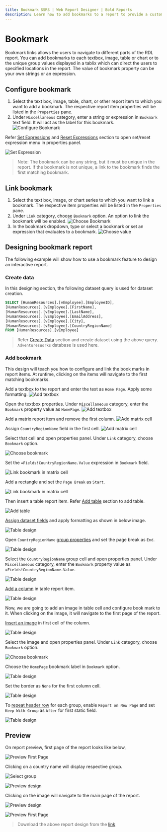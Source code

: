 ```yaml
---
title: Bookmark SSRS | Web Report Designer | Bold Reports
description: Learn how to add bookmarks to a report to provide a customized internal navigation links or to provide customized table of contents in Bold Reports Designer.
---
```


# Bookmark

Bookmark links allows the users to navigate to different parts of the RDL report. You can add bookmarks to each textbox, image, table or chart or to the unique group values displayed in a tablix which can direct the users to specified locations in the report. The value of bookmark property can be your own strings or an expression.

## Configure bookmark

1. Select the text box, image, table, chart, or other report item to which you want to add a bookmark. The respective report item properties will be listed in the `Properties` pane.
2. Under `Miscellaneous` category, enter a string or expression in `Bookmark` text field. It will act as the label for this bookmark.
    ![Configure Bookmark](/static/assets/on-premise/images/report-designer/compose-report/book-mark/configure-bookmark.png '#width=350px')

Refer [Set Expressions](./../../compose-report/properties-panel/#set-expression) and [Reset Expressions](./../../compose-report/properties-panel/#reset-expression) section to open set/reset expression menu in properties panel.

![Set Expression](/static/assets/on-premise/images/report-designer/compose-report/book-mark/set-expression.png '#width=300px')

> Note: The bookmark can be any string, but it must be unique in the report. If the bookmark is not unique, a link to the bookmark finds the first matching bookmark.

## Link bookmark

1. Select the text box, image, or chart series to which you want to link a bookmark. The respective item properties will be listed in the `Properties` pane.
2. Under `Link` category, choose `Bookmark` option. An option to link the bookmark will be enabled.
    ![Choose Bookmark](/static/assets/on-premise/images/report-designer/compose-report/book-mark/choose-bookmark-option.png '#width=350px')
3. In the bookmark dropdown, type or select a bookmark or set an expression that evaluates to a bookmark.
    ![Choose value](/static/assets/on-premise/images/report-designer/compose-report/book-mark/choose-value.png '#width=300px')

## Designing bookmark report

The following example will show how to use a bookmark feature to design an interactive report.

### Create data

In this designing section, the following dataset query is used for dataset creation.

```sql
SELECT [HumanResources].[vEmployee].[EmployeeID],
[HumanResources].[vEmployee].[FirstName],
[HumanResources].[vEmployee].[LastName],
[HumanResources].[vEmployee].[EmailAddress],
[HumanResources].[vEmployee].[City],
[HumanResources].[vEmployee].[CountryRegionName]
FROM [HumanResources].[vEmployee]
```

> Refer [Create Data](./../../manage-data/dataset/create-an-embedded-dataset/#create-an-embedded-dataset) section and create dataset using the above query. `AdventuresWorks` database is used here.

### Add bookmark

This design will teach you how to configure and link the book marks in report items. At runtime, clicking on the items will navigate to the first matching bookmarks.

Add a textbox to the report and enter the text as `Home Page`. Apply some formatting.
![Add textbox](/static/assets/on-premise/images/report-designer/compose-report/book-mark/add-textbox.png)

Open the textbox properties. Under `Miscellaneous` category, enter the `Bookmark` property value as `HomePage`.
![Add textbox](/static/assets/on-premise/images/report-designer/compose-report/book-mark/create-label-for-textbox.png '#width=350px')

Add a matrix report item and remove the first column.
![Add matrix cell](/static/assets/on-premise/images/report-designer/compose-report/book-mark/matrix-cell.png '#width=300px')

Assign `CountryRegionName` field in the first cell.
![Add matrix cell](/static/assets/on-premise/images/report-designer/compose-report/book-mark/assign-data-field.png '#width=300px')

Select that cell and open properties panel. Under `Link` category, choose `Bookmark` option.

![Choose bookmark](/static/assets/on-premise/images/report-designer/compose-report/book-mark/choose-bookmark.png '#width=350px')

Set the `=Fields!CountryRegionName.Value` expression in `Bookmark` field.

![Link bookmark in matrix cell](/static/assets/on-premise/images/report-designer/compose-report/book-mark/matrix-expression.png '#width=400px')

Add a rectangle and set the `Page Break` as `Start`.

![Link bookmark in matrix cell](/static/assets/on-premise/images/report-designer/compose-report/book-mark/page-break-start.png)

Then insert a table report item. Refer [Add table](./../../report-items/tablix/design-ssrs-rdl-report-using-table/#add-a-table-to-the-report) section to add table.

![Add table](/static/assets/on-premise/images/report-designer/compose-report/book-mark/add-table.png)

[Assign dataset fields](./../../report-items/tablix/assign-data-to-tablix-data-region/#assign-data-from-properties-panel) and apply formatting as shown in below image.

![Table design](/static/assets/on-premise/images/report-designer/compose-report/book-mark/table-design.png)

Open `CountryRegionName` [group properties](./../../report-items/tablix/grouping-panel/#group-member-properties) and set the page break as `End`.

![Table design](/static/assets/on-premise/images/report-designer/compose-report/book-mark/group-page-break.png '#width=350px')

Select the `CountryRegionName` group cell and open properties panel. Under `Miscellaneous` category, enter the `Bookmark` property value as `=Fields!CountryRegionName.Value`.

![Table design](/static/assets/on-premise/images/report-designer/compose-report/book-mark/configure-bookmark-table.png)

[Add a column](./../../report-items/tablix/insert-or-delete-a-column-ssrs/#insert-a-column) in table report item.

![Table design](/static/assets/on-premise/images/report-designer/compose-report/book-mark/add-column.png '#width=350px')

Now, we are going to add an image in table cell and configure book mark to it. When clicking on the image, it will navigate to the first page of the report.

[Insert an image](./../../report-items/tablix/cell-properties/#insert-item-using-cell-menu) in first cell of the column.

![Table design](/static/assets/on-premise/images/report-designer/compose-report/book-mark/add-image.png '#width=300px')

Select the image and open properties panel. Under `Link` category, choose `Bookmark` option.

![Choose bookmark](/static/assets/on-premise/images/report-designer/compose-report/book-mark/choose-bookmark.png '#width=350px')

Choose the `HomePage` bookmark label in `Bookmark` option.

![Table design](/static/assets/on-premise/images/report-designer/compose-report/book-mark/configure-bookmark-for-image.png '#width=350px')

Set the border as `None` for the first column cell.

![Table design](/static/assets/on-premise/images/report-designer/compose-report/book-mark/set-border.png '#width=400px')

To [repeat header row](./../../report-items/tablix/repeat-headers-on-each-page-in-ssrs/) for each group, enable `Report on New Page` and set `Keep With Group` as `After` for first static field.

![Table design](/static/assets/on-premise/images/report-designer/compose-report/book-mark/repeat-header.png '#width=400px')

## Preview

On report preview, first page of the report looks like below,

![Preview First Page](/static/assets/on-premise/images/report-designer/compose-report/book-mark/first-page-preview.png)

Clicking on a country name will display respective group.

![Select group](/static/assets/on-premise/images/report-designer/compose-report/book-mark/select-group.png)

![Preview design](/static/assets/on-premise/images/report-designer/compose-report/book-mark/group-details.png)

Clicking on the image will navigate to the main page of the report.

![Preview design](/static/assets/on-premise/images/report-designer/compose-report/book-mark/click-image.png '#width=300px')

![Preview First Page](/static/assets/on-premise/images/report-designer/compose-report/book-mark/first-page-preview.png)

> Download the above report design from the [link](https://github.com/boldreports/resources/tree/master/docs/report-designer/compose-report/bookmark.rdl)